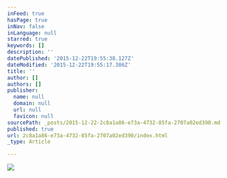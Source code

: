 ```yaml
---
inFeed: true
hasPage: true
inNav: false
inLanguage: null
starred: true
keywords: []
description: ''
datePublished: '2015-12-22T19:55:38.127Z'
dateModified: '2015-12-22T19:55:17.386Z'
title: ''
author: []
authors: []
publisher:
  name: null
  domain: null
  url: null
  favicon: null
sourcePath: _posts/2015-12-22-2c8a1a86-e73a-4732-85fa-2707a02ed390.md
published: true
url: 2c8a1a86-e73a-4732-85fa-2707a02ed390/index.html
_type: Article

---
```

![](https://the-grid-user-content.s3-us-west-2.amazonaws.com/dc665d26-dd4a-4bc8-afe8-e7684b1ae39b.jpg)